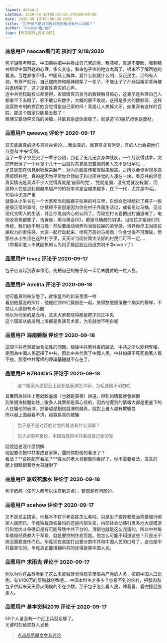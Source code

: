 ```yaml
---
layout: default
Lastmod: 2020-09-18T00:25:58.276589+00:00
date: 2020-09-18T00:00:00.000Z
title: "包子是不是对百姓对党的看法有什么误解？"
author: "naocan看门的"
tags: [制度改良,言论自由]
---
```



### 品葱用户 **naocan看门的** 提问于 9/18/2020
    
包子湖南考察说，中国百姓把中共看成自己家的党。我呸呸，真是不要脸，强制精神绑架中国百姓的心理，多么变态，看来包子住的地方太高了，根本不了解百姓的看法。百姓都恨不得，中国马上解体，爱什么制就什么制，反正民主，活的有人权，有尊严就行，自己被肉体和精神绑架了一辈子，不能让子子孙孙祖祖辈辈再被共匪绑架了，这才是百姓真实的心声。  
连中共党校副校长都觉得，省部级官员贪污的数额触目惊心，这表示连共匪自己人都看不下去眼了，都不敢公布数字，大概的都不敢说，这得是多大的数额呀，这样这腐败专制的党百姓会觉得是自己家的吗！真是让人笑掉大牙，如果真有这样的百姓，那这个国家只能是没救了！  
微博又要动李文亮的哭墙，共匪真是虚伪至极了，就是造100艘航母也是废材。
    
                

### 品葱用户 **qweewq** 评论于 2020-09-17
        
其实底层真的挺多喜欢共党的.....我说真的，就算有贪官污吏，有的人也会把他们自觉和‘中央’切割。  
当了一辈子农民交了一辈子公粮，到老了无儿无女身体残疾，一个月没得钱拿，突然有低保了一个月领个几十一百就对共党感恩戴德的老人又不是很罕见....  
尤其是现在信息封锁越来越严，对内洗脑宣传密度越来越高，之所以会觉得很多底层都恨共党，真的是因为平常你会倾向于和讨厌共党的人凑在一块，看反共的信息  
真实情况是真滴不少人觉得真就是‘自家的党’，‘党就是国，没有党就没有国’，而这种人在信息封锁越来越严的的将来肯定会越来越多，在下一代，尤其是05后，10后中尤其严重  
就像从小生长在一个大家都当街脱裤子拉屎的村庄里，自然会觉得想拉了裤子一脱是很正常的事情。你觉得不妥那是因为你在村子外面生活过，或者见过马桶，见过现代文明人的生活，并且你发自内心的认同了。而现在村长要把出村通道堵了，电视收音机都收了，告诉你，用马桶会GG，都是马桶商的阴谋，当街拉才是我们的传统，我们绝不用马桶！然后要煽动培养你当街拉屎的荣誉感，培养你捍卫当街拉屎权力的责任感，大家一起行动起来，喷死万恶的马桶商！你会觉得不可理喻，但那些从小生活在这种村子里，天天听当街拉屎大法好的村民们可不一定....  
（你看印度人不就固执的认为用手擦屁股比用纸文明干净doorrr了）
        
                

### 品葱用户 **tevez** 评论于 2020-09-17
        
包子应该起到表率作用，先把自己的被子剪一半给未脱贫的一位人民。
        
                

### 品葱用户 **Adelita** 评论于 2020-09-18
        
他可能真的被忽悠了，就像皇帝的新装里面一样  
看到他最近的照片，他被红领巾们簇拥在一起，笑得憨憨傻傻像个痴呆的模样，不禁让人感到有点心酸  
他以为他坐的是龙椅，其实大家都晓得那是靶子的正中央  
这个国家从底层到上层都是表演艺术家，为毛就他不明白呢
        
                

### 品葱用户 **海南雞飯** 评论于 2020-09-18
        
這關乎共產黨統治合法性的問題。根據中共教科書的說法，中共之所以能夠奪權，是因為中國人民選擇了中共，因此中共代表了中國人民。中共如果不死死抱著人民不放，那麼中共奪權的理論基礎就不存在了。
        
                

### 品葱用户 **NZRdlClr5** 评论于 2020-09-18
        
>   
> 这个国家从底层到上层都是表演艺术家，为毛就他不明白呢

  
其實因為越往上層就離底層（也就是真相）越遠，得到的情報就會越假  
到某個海拔開始往上很多人其實都是真心信的，因為他得到的情報大都是更底下的人在騙他的表演。然後越是相信就演的越真，就對上層人越有欺騙性  
所以越上面越看不清，越容易真的被騙  

> 包子是不是对百姓对党的看法有什么误解？  
>   
> 包子湖南考察说，中国百姓把中共看成自己家的党

  
話說這也沒什麼誤解  
他說要你把中共看成自家黨，還問你對他的看法了？  
看法？**百姓配有看法？**偉大的老大哥都幫你看好了，你不需要看法，乖乖的閉上眼睛跟著老大哥就對了
        
                

### 品葱用户 **驱蚊花露水** 评论于 2020-09-18
        
包子低颅（任何人都可以注意到这点），智商是有问题的。
        
                

### 品葱用户 **acehow** 评论于 2020-09-17
        
又不是民主国家，他根本不在乎老百姓怎么看啦。只是出于宣传和统治需要强行绑架人民而已。毕竟独裁政权最怕的还是内部生变，内部社会动荡引发多地大规模游行和党内斗争确实是有可能导致中共下台的，清朝也就是这么完蛋的。所以中共每年维稳经费都大于军费，就是要控制住老百姓。他怎么可能不知道这些？只是出于统治需要宣传而已。毕竟现在美国打出要分割中共和中国人民的口号了，这也是中共最害怕的，毕竟真正能推翻中共的还得是靠中国人民。
        
                

### 品葱用户 **求雨鬼** 评论于 2020-09-17
        
别以为你在品葱看到了这么多反贼就觉得现实里恨共产党的人多，按照中国人口比例，有1/100万的反贼就烧香吧.... 中国本科生才多少？你看不到的农村，把腊肉和包子供起来天天香火伺候的不在少数。至于包子怎么看人民，蹲着看，看完擦屁股走人。
        
                

### 品葱用户 **基本资料2019** 评论于 2020-09-17
        
50个人里面有一个红卫兵就足够了。  
关键时刻给这群人发枪
        
                





> [点击品葱原文参与讨论](https://pincong.rocks/question/31131)

